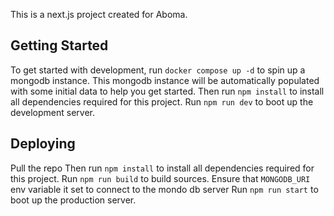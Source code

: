 This is a next.js project created for Aboma.

## Getting Started

To get started with development, run `docker compose up -d` to spin up a mongodb instance.
This mongodb instance will be automatically populated with some initial data to help you get started.
Then run `npm install` to install all dependencies required for this project.
Run `npm run dev` to boot up the development server.

## Deploying

Pull the repo
Then run `npm install` to install all dependencies required for this project.
Run `npm run build` to build sources.
Ensure that `MONGODB_URI` env variable it set to connect to the mondo db server
Run `npm run start` to boot up the production server.
